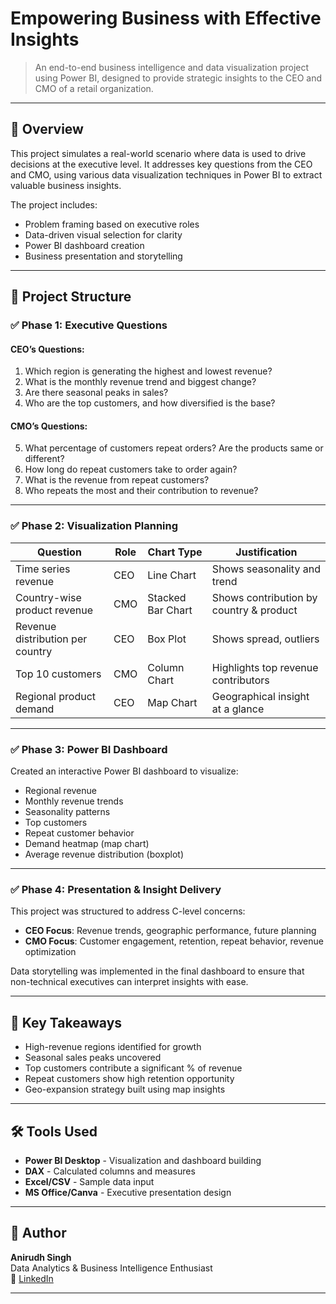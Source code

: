 # Empowering Business with Effective Insights

> An end-to-end business intelligence and data visualization project using Power BI, designed to provide strategic insights to the CEO and CMO of a retail organization.

---

## 📌 Overview

This project simulates a real-world scenario where data is used to drive decisions at the executive level. It addresses key questions from the CEO and CMO, using various data visualization techniques in Power BI to extract valuable business insights.

The project includes:
- Problem framing based on executive roles
- Data-driven visual selection for clarity
- Power BI dashboard creation
- Business presentation and storytelling

---

## 🧩 Project Structure

### ✅ Phase 1: Executive Questions

#### CEO’s Questions:
1. Which region is generating the highest and lowest revenue?
2. What is the monthly revenue trend and biggest change?
3. Are there seasonal peaks in sales?
4. Who are the top customers, and how diversified is the base?

#### CMO’s Questions:
5. What percentage of customers repeat orders? Are the products same or different?
6. How long do repeat customers take to order again?
7. What is the revenue from repeat customers?
8. Who repeats the most and their contribution to revenue?

---

### ✅ Phase 2: Visualization Planning

| Question | Role | Chart Type | Justification |
|---------|------|------------|----------------|
| Time series revenue | CEO | Line Chart | Shows seasonality and trend |
| Country-wise product revenue | CMO | Stacked Bar Chart | Shows contribution by country & product |
| Revenue distribution per country | CEO | Box Plot | Shows spread, outliers |
| Top 10 customers | CMO | Column Chart | Highlights top revenue contributors |
| Regional product demand | CEO | Map Chart | Geographical insight at a glance |

---

### ✅ Phase 3: Power BI Dashboard

Created an interactive Power BI dashboard to visualize:
- Regional revenue
- Monthly revenue trends
- Seasonality patterns
- Top customers
- Repeat customer behavior
- Demand heatmap (map chart)
- Average revenue distribution (boxplot)

---

### ✅ Phase 4: Presentation & Insight Delivery

This project was structured to address C-level concerns:

- **CEO Focus**: Revenue trends, geographic performance, future planning
- **CMO Focus**: Customer engagement, retention, repeat behavior, revenue optimization

Data storytelling was implemented in the final dashboard to ensure that non-technical executives can interpret insights with ease.

---

## 🧠 Key Takeaways

- High-revenue regions identified for growth
- Seasonal sales peaks uncovered
- Top customers contribute a significant % of revenue
- Repeat customers show high retention opportunity
- Geo-expansion strategy built using map insights

---

## 🛠 Tools Used

- **Power BI Desktop** - Visualization and dashboard building
- **DAX** - Calculated columns and measures
- **Excel/CSV** - Sample data input
- **MS Office/Canva** - Executive presentation design

---

## 👤 Author

**Anirudh Singh**  
Data Analytics & Business Intelligence Enthusiast  
🔗 [LinkedIn](https://www.linkedin.com)

---

